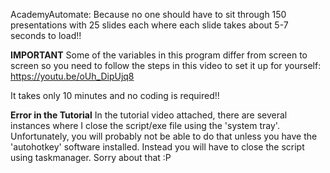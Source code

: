 AcademyAutomate: Because no one should have to sit through 150 presentations with 25 slides each where each slide takes about 5-7 seconds to load!!

**IMPORTANT**
Some of the variables in this program differ from screen to screen so you need to follow the steps in this video to set it up for yourself:
https://youtu.be/oUh_DipUjq8

It takes only 10 minutes and no coding is required!!

**Error in the Tutorial**
In the tutorial video attached, there are several instances where I close the script/exe file using the 'system tray'. Unfortunately, you will probably not be able to do that unless you have the 'autohotkey' software installed. Instead you will have to close the script using taskmanager. Sorry about that :P
